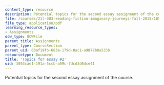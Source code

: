 ```yaml
---
content_type: resource
description: Potential topics for the second essay assignment of the course.
file: /courses/21l-003-reading-fiction-imaginary-journeys-fall-2015/1053cae1191a5ccba59c7dcd3d0dce41_MIT21L_003F15_SecondEsayTo.pdf
file_type: application/pdf
learning_resource_types:
- Assignments
ocw_type: OCWFile
parent_title: Assignments
parent_type: CourseSection
parent_uid: 63af19fb-683a-179d-8ac1-a9877b0a533b
resourcetype: Document
title: 'Topics for essay #2'
uid: 1053cae1-191a-5ccb-a59c-7dcd3d0dce41
---
```

Potential topics for the second essay assignment of the course.

